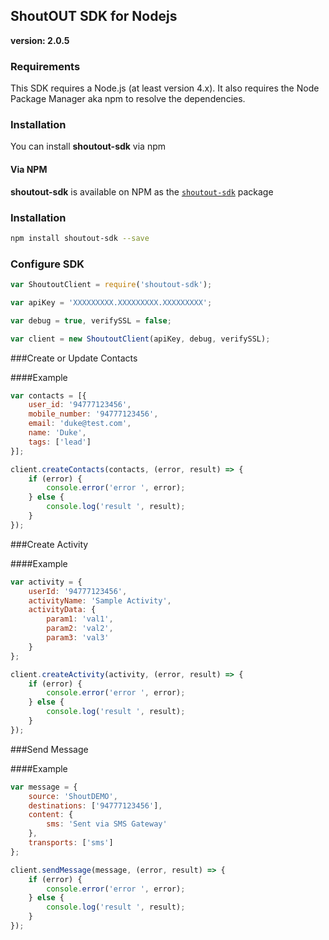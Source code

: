 ## ShoutOUT SDK for Nodejs
__version: 2.0.5__

### Requirements

This SDK requires a Node.js (at least version 4.x). It also requires the Node Package Manager aka npm to resolve the dependencies.

### Installation

You can install **shoutout-sdk** via npm

#### Via NPM

**shoutout-sdk** is available on NPM as the
[`shoutout-sdk`](https://www.npmjs.com/package/shoutout-sdk) package

### Installation

```sh
npm install shoutout-sdk --save
```

### Configure SDK
```js
var ShoutoutClient = require('shoutout-sdk');

var apiKey = 'XXXXXXXXX.XXXXXXXXX.XXXXXXXXX';

var debug = true, verifySSL = false;

var client = new ShoutoutClient(apiKey, debug, verifySSL);
```
###Create or Update Contacts

####Example
```js
var contacts = [{
    user_id: '94777123456',
    mobile_number: '94777123456',
    email: 'duke@test.com',
    name: 'Duke',
    tags: ['lead']
}];

client.createContacts(contacts, (error, result) => {
    if (error) {
        console.error('error ', error);
    } else {
        console.log('result ', result);
    }
});
```

###Create Activity

####Example
```js
var activity = {
    userId: '94777123456',
    activityName: 'Sample Activity',
    activityData: {
        param1: 'val1',
        param2: 'val2',
        param3: 'val3'
    }
};

client.createActivity(activity, (error, result) => {
    if (error) {
        console.error('error ', error);
    } else {
        console.log('result ', result);
    }
});
```

###Send Message

####Example
```js
var message = {
    source: 'ShoutDEMO',
    destinations: ['94777123456'],
    content: {
        sms: 'Sent via SMS Gateway'
    },
    transports: ['sms']
};

client.sendMessage(message, (error, result) => {
    if (error) {
        console.error('error ', error);
    } else {
        console.log('result ', result);
    }
});
```
